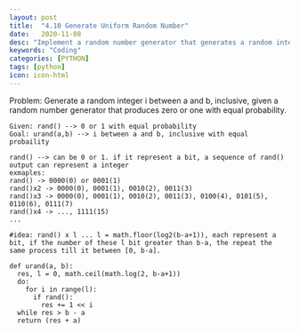 ```yaml
---
layout: post
title:  "4.10 Generate Uniform Random Number"
date:   2020-11-08
desc: "Implement a random number generator that generates a random integer i between a and b."
keywords: "Coding"
categories: [PYTHON]
tags: [python]
icon: icon-html
---
```


Problem: Generate a random integer i between a and b, inclusive, given a random number generator that produces zero or one with equal probability.

```
Given: rand() --> 0 or 1 with equal probability
Goal: urand(a,b) --> i between a and b, inclusive with equal probaility

rand() --> can be 0 or 1. if it represent a bit, a sequence of rand() output can represent a integer
exmaples:
rand() -> 0000(0) or 0001(1)
rand()x2 -> 0000(0), 0001(1), 0010(2), 0011(3)
rand()x3 -> 0000(0), 0001(1), 0010(2), 0011(3), 0100(4), 0101(5), 0110(6), 0111(7)
rand()x4 -> ..., 1111(15)
...
```

```
#idea: rand() x l ... l = math.floor(log2(b-a+1)), each represent a bit, if the number of these l bit greater than b-a, the repeat the same process till it between [0, b-a].

def urand(a, b):
  res, l = 0, math.ceil(math.log(2, b-a+1))
  do:
    for i in range(l):
      if rand():
        res += 1 << i
  while res > b - a
  return (res + a)
```
